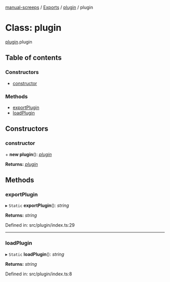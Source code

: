 [manual-screeps](../README.md) / [Exports](../modules.md) / [plugin](../modules/plugin.md) / plugin

# Class: plugin

[plugin](../modules/plugin.md).plugin

## Table of contents

### Constructors

- [constructor](plugin.plugin-1.md#constructor)

### Methods

- [exportPlugin](plugin.plugin-1.md#exportplugin)
- [loadPlugin](plugin.plugin-1.md#loadplugin)

## Constructors

### constructor

\+ **new plugin**(): [*plugin*](plugin.plugin-1.md)

**Returns:** [*plugin*](plugin.plugin-1.md)

## Methods

### exportPlugin

▸ `Static` **exportPlugin**(): *string*

**Returns:** *string*

Defined in: src/plugin/index.ts:29

___

### loadPlugin

▸ `Static` **loadPlugin**(): *string*

**Returns:** *string*

Defined in: src/plugin/index.ts:8
